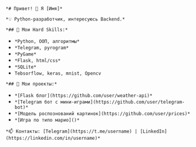 `*# Привет! 👋 Я [Имя]*`

`*💡 Python-разработчик, интересуюсь Backend.*`

`*## 🔧 Мои Hard Skills:*`

- `*Python, ООП, алгоритмы*`
- `*Telegram, pyrogram*`
- `*PyGame*`
- `*Flask, html/css*`
- `*SQLite*`
- `Tebsorflow, keras, mnist, Opencv`

`*## 📌 Мои проекты:*`

- `*[Flask блог](https://github.com/user/weather-api)*`
- `*[Telegram бот с мини-играми](https://github.com/user/telegram-bot)*`
- `*[Модель роспознований картинок](https://github.com/user/prices)*`
- `*[Игра по типо марио]()*`

`*📫 Контакты: [Telegram](https://t.me/username) | [LinkedIn](https://linkedin.com/in/username)*`
